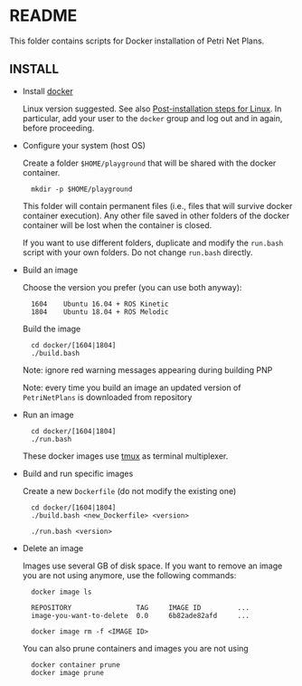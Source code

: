 # README #

This folder contains scripts for Docker installation of Petri Net Plans.


## INSTALL ##

* Install [docker](http://www.docker.com)

    Linux version suggested. See also 
    [Post-installation steps for Linux](https://docs.docker.com/install/linux/linux-postinstall/).
    In particular, add your user to the `docker` group and log out and in again, before proceeding.


* Configure your system (host OS)

    Create a folder `$HOME/playground` that will be shared with the docker container.

        mkdir -p $HOME/playground

    This folder will contain permanent files (i.e., files that will survive docker container execution).
    Any other file saved in other folders of the docker container will be lost when the container is closed.

    If you want to use different folders, duplicate and modify the `run.bash` script with your own folders.
    Do not change `run.bash` directly.




* Build an image

    Choose the version you prefer (you can use both anyway):
    
        1604    Ubuntu 16.04 + ROS Kinetic
        1804    Ubuntu 18.04 + ROS Melodic

    Build the image

        cd docker/[1604|1804]
        ./build.bash 

    Note: ignore red warning messages appearing during building PNP
    
    Note: every time you build an image an updated version of `PetriNetPlans` is downloaded from repository 
    


* Run an image

        cd docker/[1604|1804]
        ./run.bash

    These docker images use [tmux](https://github.com/tmux/tmux/wiki) as  terminal multiplexer.


* Build and run specific images

    Create a new `Dockerfile` (do not modify the existing one)

        cd docker/[1604|1804]
        ./build.bash <new_Dockerfile> <version>

        ./run.bash <version>


* Delete an image

    Images use several GB of disk space. If you want to remove an image you are
    not using anymore, use the following commands:

        docker image ls

        REPOSITORY                TAG     IMAGE ID         ...
        image-you-want-to-delete  0.0     6b82ade82afd     ...
        
        docker image rm -f <IMAGE ID>

    You can also prune containers and images you are not using
    
        docker container prune
        docker image prune








